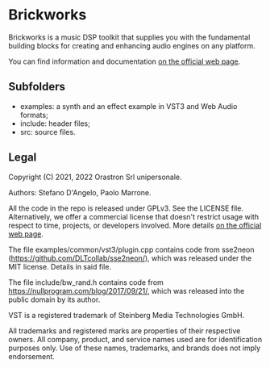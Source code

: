 # Brickworks

Brickworks is a music DSP toolkit that supplies you with the fundamental building blocks for creating and enhancing audio engines on any platform.

You can find information and documentation [on the official web page](https://www.orastron.com/brickworks).

## Subfolders

* examples: a synth and an effect example in VST3 and Web Audio formats;
* include: header files;
* src: source files.

## Legal

Copyright (C) 2021, 2022 Orastron Srl unipersonale.

Authors: Stefano D'Angelo, Paolo Marrone.

All the code in the repo is released under GPLv3. See the LICENSE file. Alternatively, we offer a commercial license that doesn't restrict usage with respect to time, projects, or developers involved. More details [on the official web page](https://www.orastron.com/brickworks#license-pricing).

The file examples/common/vst3/plugin.cpp contains code from sse2neon (https://github.com/DLTcollab/sse2neon/), which was released under the MIT license. Details in said file.

The file include/bw\_rand.h contains code from https://nullprogram.com/blog/2017/09/21/, which was released into the public domain by its author.

VST is a registered trademark of Steinberg Media Technologies GmbH.

All trademarks and registered marks are properties of their respective owners. All company, product, and service names used are for identification purposes only. Use of these names, trademarks, and brands does not imply endorsement.
